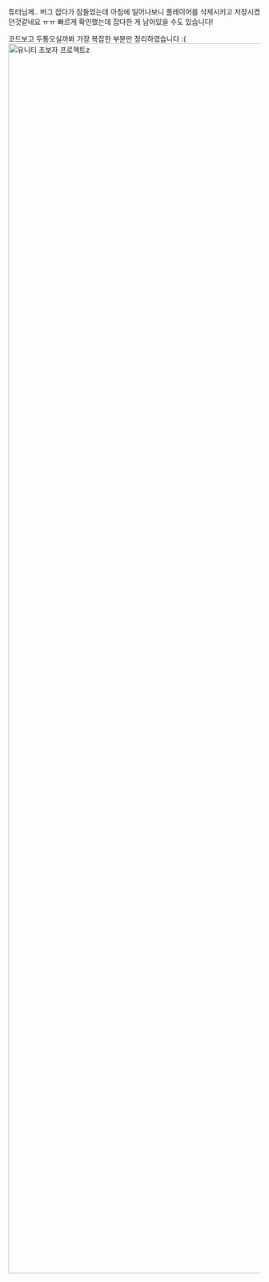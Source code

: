 튜터님께..
버그 잡다가 잠들었는데 아침에 일어나보니 플레이어를 삭제시키고 저장시켰던것같네요 ㅠㅠ
빠르게 확인했는데 잡다한 게 남아있을 수도 있습니다!


코드보고 두통오실까봐 가장 복잡한 부분만 정리하였습니다 :(
<img width="2456" alt="유니티 초보자 프로젝트z" src="https://github.com/Chu-Nyan/ProjectBeginnerUnity/assets/141575778/7ec13a01-af00-4917-82f5-2f00b8efbb2f">
